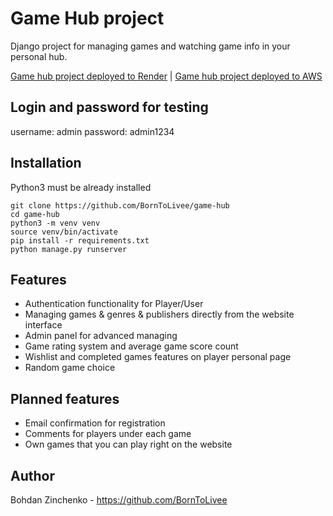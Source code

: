 # Game Hub project

Django project for managing games and watching game info in your personal hub.

[Game hub project deployed to Render](https://game-hub-13my.onrender.com/) | 
[Game hub project deployed to AWS](http://13.61.6.23/)
## Login and password for testing

username: admin
password: admin1234

## Installation

Python3 must be already installed
```shell
git clone https://github.com/BornToLivee/game-hub
cd game-hub
python3 -m venv venv
source venv/bin/activate
pip install -r requirements.txt
python manage.py runserver
```

## Features

* Authentication functionality for Player/User
* Managing games & genres & publishers directly from the website interface
* Admin panel for advanced managing
* Game rating system and average game score count
* Wishlist and completed games features on player personal page
* Random game choice

## Planned features

* Email confirmation for registration
* Comments for players under each game
* Own games that you can play right on the website

## Author

Bohdan Zinchenko - https://github.com/BornToLivee
